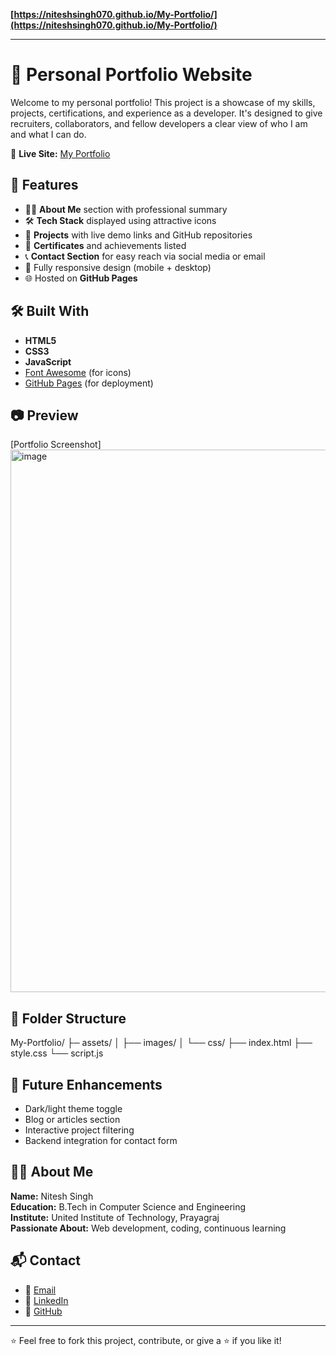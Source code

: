 **[https://niteshsingh070.github.io/My-Portfolio/](https://niteshsingh070.github.io/My-Portfolio/)**

---
# 💼 Personal Portfolio Website

Welcome to my personal portfolio! This project is a showcase of my skills, projects, certifications, and experience as a developer. It's designed to give recruiters, collaborators, and fellow developers a clear view of who I am and what I can do.

🔗 **Live Site:** [My Portfolio](https://niteshsingh070.github.io/My-Portfolio/)

## 🚀 Features

- 🧑‍💻 **About Me** section with professional summary
- 🛠️ **Tech Stack** displayed using attractive icons
- 📁 **Projects** with live demo links and GitHub repositories
- 📜 **Certificates** and achievements listed
- 📞 **Contact Section** for easy reach via social media or email
- 📱 Fully responsive design (mobile + desktop)
- 🌐 Hosted on **GitHub Pages**

## 🛠️ Built With

- **HTML5**
- **CSS3**
- **JavaScript**
- [Font Awesome](https://fontawesome.com/) (for icons)
- [GitHub Pages](https://pages.github.com/) (for deployment)

## 📷 Preview

[Portfolio Screenshot]
<img width="1889" height="868" alt="image" src="https://github.com/user-attachments/assets/d554ce60-5853-40db-9b02-2e6405e10cdd" />


## 📁 Folder Structure

My-Portfolio/
├─ assets/
│   ├── images/
│   └── css/
├── index.html
├── style.css
└── script.js

## 🧠 Future Enhancements

- Dark/light theme toggle
- Blog or articles section
- Interactive project filtering
- Backend integration for contact form

## 🧑‍💼 About Me

**Name:** Nitesh Singh  
**Education:** B.Tech in Computer Science and Engineering  
**Institute:** United Institute of Technology, Prayagraj  
**Passionate About:** Web development, coding, continuous learning

## 📬 Contact

- 📧 [Email](mailto:singhnitesh.2510@gmail.com)
- 🔗 [LinkedIn](https://www.linkedin.com/in/niteshsingh070/)
- 🐙 [GitHub](https://github.com/niteshsingh070)

---

⭐️ Feel free to fork this project, contribute, or give a ⭐ if you like it!



